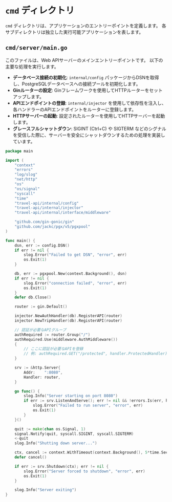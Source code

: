 # `cmd` ディレクトリ

`cmd` ディレクトリは、アプリケーションのエントリーポイントを定義します。
各サブディレクトリは独立した実行可能アプリケーションを表します。

## `cmd/server/main.go`

このファイルは、Web APIサーバーのメインエントリーポイントです。
以下の主要な処理を実行します。

-   **データベース接続の初期化**: `internal/config` パッケージからDSNを取得し、PostgreSQLデータベースへの接続プールを初期化します。
-   **Ginルーターの設定**: Ginフレームワークを使用してHTTPルーターをセットアップします。
-   **APIエンドポイントの登録**: `internal/injector` を使用して依存性を注入し、各ハンドラーのAPIエンドポイントをルーターに登録します。
-   **HTTPサーバーの起動**: 設定されたルーターを使用してHTTPサーバーを起動します。
-   **グレースフルシャットダウン**: SIGINT (Ctrl+C) や SIGTERM などのシグナルを受信した際に、サーバーを安全にシャットダウンするための処理を実装しています。

```go
package main

import (
	"context"
	"errors"
	"log/slog"
	"net/http"
	"os"
	"os/signal"
	"syscall"
	"time"
	"travel-api/internal/config"
	"travel-api/internal/injector"
	"travel-api/internal/interface/middleware"

	"github.com/gin-gonic/gin"
	"github.com/jackc/pgx/v5/pgxpool"
)

func main() {
	dsn, err := config.DSN()
	if err != nil {
		slog.Error("Failed to get DSN", "error", err)
		os.Exit(1)
	}

	db, err := pgxpool.New(context.Background(), dsn)
	if err != nil {
		slog.Error("connection failed", "error", err)
		os.Exit(1)
	}
	defer db.Close()

	router := gin.Default()

	injector.NewAuthHandler(db).RegisterAPI(router)
	injector.NewTripHandler(db).RegisterAPI(router)

	// 認証が必要なAPIグループ
	authRequired := router.Group("/")
	authRequired.Use(middleware.AuthMiddleware())
	{
		// ここに認証が必要なAPIを登録
		// 例: authRequired.GET("/protected", handler.ProtectedHandler)
	}

	srv := &http.Server{
		Addr:    ":8080",
		Handler: router,
	}

	go func() {
		slog.Info("Server starting on port 8080")
		if err := srv.ListenAndServe(); err != nil && !errors.Is(err, http.ErrServerClosed) {
			slog.Error("Failed to run server", "error", err)
			os.Exit(1)
		}
	}()

	quit := make(chan os.Signal, 1)
	signal.Notify(quit, syscall.SIGINT, syscall.SIGTERM)
	<-quit
	slog.Info("Shutting down server...")

	ctx, cancel := context.WithTimeout(context.Background(), 5*time.Second)
	defer cancel()

	if err := srv.Shutdown(ctx); err != nil {
		slog.Error("Server forced to shutdown", "error", err)
		os.Exit(1)
	}

	slog.Info("Server exiting")
}
```
